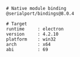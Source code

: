     # Native module binding
    @serialport/bindings@8.0.4
    
    # Target
    runtime     : electron 
    version     : 4.2.10
    platform    : win32
    arch        : x64
    abi         : 69
